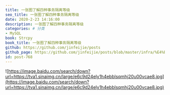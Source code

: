 ```yaml
---
title: 一张图了解四种事务隔离等级
seo_title: 一张图了解四种事务隔离等级
date: 2020-2-23 14:16:00
description: 一张图了解四种事务隔离等级
categories: # 分类
- MySQL
book: Strcpy
book_title: 一张图了解四种事务隔离等级
github: https://github.com/jinfeijie/posts
github_page: https://github.com/jinfeijie/posts/blob/master/infra/%E4%B8%80%E5%BC%A0%E5%9B%BE%E4%BA%86%E8%A7%A3%E5%9B%9B%E7%A7%8D%E4%BA%8B%E5%8A%A1%E9%9A%94%E7%A6%BB%E7%AD%89%E7%BA%A7.md
id: post-768
---
```

![https://image.baidu.com/search/down?url=https://tva1.sinaimg.cn/large/e6c9d24ely1h4ebblsqmhj20u00vcae8.jpg](https://image.baidu.com/search/down?url=https://tva1.sinaimg.cn/large/e6c9d24ely1h4ebblsqmhj20u00vcae8.jpg)